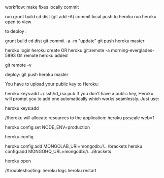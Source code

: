 workflow:
make fixes locally
commit

run grunt build
cd dist
(git add -A)
commit local
push to heroku
run heroku open to view

to deploy :

grunt build
cd dist
git commit -a -m "update"
git push heroku master

heroku login
heroku create  OR  heroku git:remote -a morning-everglades-5893
Git remote heroku added


git remote -v

deploy:
git push heroku master

You have to upload your public key to Heroku:

heroku keys:add ~/.ssh/id_rsa.pub
If you don't have a public key, Heroku will prompt you to add one automatically which works seamlessly. Just use:

heroku keys:add

//heroku will allocate resources to the application:
heroku ps:scale web=1

heroku config:set NODE_ENV=production

heroku config

heroku config:add MONGOLAB_URI=mongodb://.../brackets
heroku config:add MONGOHQ_URL=mongodb://.../Brackets

heroku open



//troubleshooting:
heroku logs
heroku restart